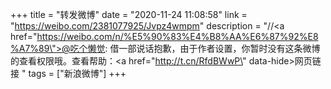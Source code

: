 +++
title = "转发微博"
date = "2020-11-24 11:08:58"
link = "https://weibo.com/2381077925/Jvpz4wmpm"
description = "//<a href=\"https://weibo.com/n/%E5%90%83%E4%B8%AA%E6%87%92%E8%A7%89\">@吃个懒觉</a>: 借一部说话抱歉，由于作者设置，你暂时没有这条微博的查看权限哦。查看帮助：<a href=\"http://t.cn/RfdBWwP\" data-hide>网页链接</a> "
tags = ["新浪微博"]
+++
